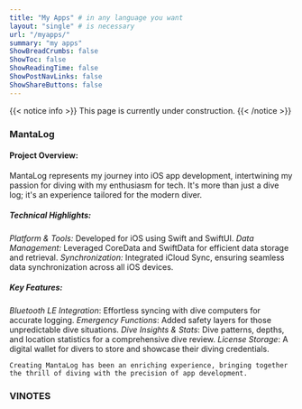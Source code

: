 ```yaml
---
title: "My Apps" # in any language you want
layout: "single" # is necessary
url: "/myapps/"
summary: "my apps"
ShowBreadCrumbs: false
ShowToc: false
ShowReadingTime: false
ShowPostNavLinks: false
ShowShareButtons: false
---
```


{{< notice info >}}
This page is currently under construction.
{{< /notice >}}

### MantaLog

#### Project Overview:
MantaLog represents my journey into iOS app development, intertwining my passion for diving with my enthusiasm for tech. It's more than just a dive log; it's an experience tailored for the modern diver.

##### Technical Highlights:
*Platform & Tools:* Developed for iOS using Swift and SwiftUI.
*Data Management:* Leveraged CoreData and SwiftData for efficient data storage and retrieval.
*Synchronization:* Integrated iCloud Sync, ensuring seamless data synchronization across all iOS devices.

##### Key Features:
*Bluetooth LE Integration*: Effortless syncing with dive computers for accurate logging.
*Emergency Functions*: Added safety layers for those unpredictable dive situations.
*Dive Insights & Stats*: Dive patterns, depths, and location statistics for a comprehensive dive review.
*License Storage*: A digital wallet for divers to store and showcase their diving credentials.

`Creating MantaLog has been an enriching experience, bringing together the thrill of diving with the precision of app development.`

### VINOTES